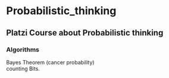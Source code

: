 # Probabilistic_thinking
## Platzi Course about Probabilistic thinking

### Algorithms  
Bayes Theorem (cancer probability)  
counting Bits.
